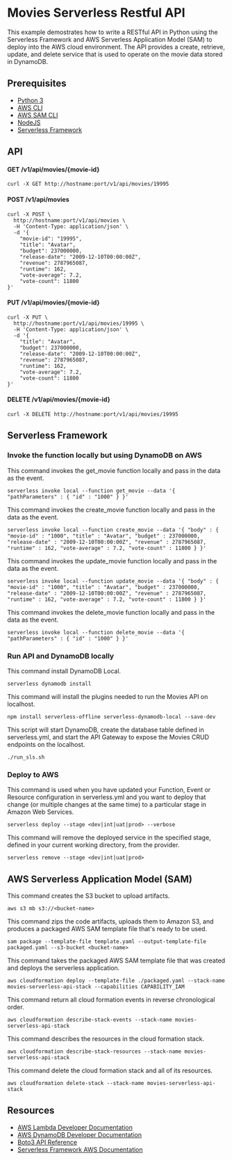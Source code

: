 # Movies Serverless Restful API
This example demostrates how to write a RESTful API in Python using the Serverless Framework and AWS Serverless Application Model (SAM) to deploy into the AWS cloud environment. The API provides a create, retrieve, update, and delete service that is used to operate on the movie data stored in DynamoDB.

## Prerequisites
* [Python 3](https://www.python.org/)
* [AWS CLI](https://aws.amazon.com/cli/)
* [AWS SAM CLI](https://docs.aws.amazon.com/serverless-application-model/latest/developerguide/serverless-sam-cli-install.html)
* [NodeJS](https://nodejs.org/en/)
* [Serverless Framework](https://serverless.com/)

## API

#### GET /v1/api/movies/{movie-id}

```
curl -X GET http://hostname:port/v1/api/movies/19995
```

#### POST /v1/api/movies

```
curl -X POST \
  http://hostname:port/v1/api/movies \
  -H 'Content-Type: application/json' \
  -d '{
	"movie-id": "19995",
	"title": "Avatar",
	"budget": 237000000,
	"release-date": "2009-12-10T00:00:00Z",
	"revenue": 2787965087,
	"runtime": 162,
	"vote-average": 7.2,
	"vote-count": 11800
}'
```

#### PUT /v1/api/movies/{movie-id}

```
curl -X PUT \
  http://hostname:port/v1/api/movies/19995 \
  -H 'Content-Type: application/json' \
  -d '{
	"title": "Avatar",
	"budget": 237000000,
	"release-date": "2009-12-10T00:00:00Z",
	"revenue": 2787965087,
	"runtime": 162,
	"vote-average": 7.2,
	"vote-count": 11800
}'
```

#### DELETE /v1/api/movies/{movie-id}

```
curl -X DELETE http://hostname:port/v1/api/movies/19995 
```

## Serverless Framework

### Invoke the function locally but using DynamoDB on AWS
This command invokes the get_movie function locally and pass in the data as the event.
```
serverless invoke local --function get_movie --data '{ "pathParameters" : { "id" : "1000" } }'
```

This command invokes the create_movie function locally and pass in the data as the event.
```
serverless invoke local --function create_movie --data '{ "body" : { "movie-id" : "1000", "title" : "Avatar", "budget" : 237000000, "release-date" : "2009-12-10T00:00:00Z", "revenue" : 2787965087, "runtime" : 162, "vote-average" : 7.2, "vote-count" : 11800 } }'
```

This command invokes the update_movie function locally and pass in the data as the event.
```
serverless invoke local --function update_movie --data '{ "body" : { "movie-id" : "1000", "title" : "Avatar", "budget" : 237000000, "release-date" : "2009-12-10T00:00:00Z", "revenue" : 2787965087, "runtime" : 162, "vote-average" : 7.2, "vote-count" : 11800 } }'
```

This command invokes the delete_movie function locally and pass in the data as the event.
```
serverless invoke local --function delete_movie --data '{ "pathParameters" : { "id" : "1000" } }'
```

### Run API and DynamoDB locally
This command install DynamoDB Local.
```
serverless dynamodb install
```

This command will install the plugins needed to run the Movies API on localhost.
```
npm install serverless-offline serverless-dynamodb-local --save-dev
```

This script will start DynamoDB, create the database table defined in serverless.yml,
and start the API Gateway to expose the Movies CRUD endpoints on the localhost.
```
./run_sls.sh
```

### Deploy to AWS
This command is used when you have updated your Function, Event or Resource configuration in serverless.yml and you want to deploy that change (or multiple changes at the same time) to a particular stage in Amazon Web Services.
```
serverless deploy --stage <dev|int|uat|prod> --verbose
```

This command will remove the deployed service in the specified stage, defined in your current working directory, from the provider.
```
serverless remove --stage <dev|int|uat|prod>
```

## AWS Serverless Application Model (SAM)
This command creates the S3 bucket to upload artifacts.
```
aws s3 mb s3://<bucket-name>
```

This command zips the code artifacts, uploads them to Amazon S3, and produces a packaged AWS SAM template file that's ready to be used.
```
sam package --template-file template.yaml --output-template-file packaged.yaml --s3-bucket <bucket-name>
```

This command takes the packaged AWS SAM template file that was created and deploys the serverless application.
```
aws cloudformation deploy --template-file ./packaged.yaml --stack-name movies-serverless-api-stack --capabilities CAPABILITY_IAM
```

This command return all cloud formation events in reverse chronological order.
```
aws cloudformation describe-stack-events --stack-name movies-serverless-api-stack
```

This command describes the resources in the cloud formation stack.
```
aws cloudformation describe-stack-resources --stack-name movies-serverless-api-stack
```

This command delete the cloud formation stack and all of its resources.
```
aws cloudformation delete-stack --stack-name movies-serverless-api-stack
```

## Resources
* [AWS Lambda Developer Documentation](https://docs.aws.amazon.com/lambda/latest/dg/welcome.html)
* [AWS DynamoDB Developer Documentation](https://docs.aws.amazon.com/amazondynamodb/latest/developerguide/Introduction.html)
* [Boto3 API Reference](https://boto3.amazonaws.com/v1/documentation/api/latest/reference/services/index.html)
* [Serverless Framework AWS Documentation](https://serverless.com/framework/docs/providers/aws/)
